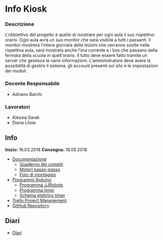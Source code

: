 # Info Kiosk
### Descrizione
L'obbiettivo del progetto è quello di mostrare per ogni aula il suo rispettivo orario. 
Ogni aula avrà un suo monitor che sarà visibile a tutti i passanti. Il monitor mostrerà l'intera giornata delle lezioni che verranno svolte nella rispettiva aula, sarà mostrata anche l'ora corrente e i bus che passano dalla fermata della scuola in quell'orario.
Il tutto deve essere fatto tramite un server che gestisce le varie informazioni.
L'amministratore deve avere la possibilità di gestire il sistema, gli account presenti sul sito e le impostazioni dei moduli.
### Docente Responsabile
* Adriano Barchi
### Lavoratori
* Alessia Sarak
* Diana Liloia
## Info
**Inizio:** 16.03.2018 
**Consegna:** 18.05.2018
* [Documentazione](https://github.com/LuMug/AirIceHockey/tree/master/Documenti_Esterni "Cartella documentazione")
  + [Quaderno dei compiti](https://github.com/LuMug/AirIceHockey/blob/master/Documenti_Esterni/qdc_p2_samt_2017_18-Ice_Hockey_Robot.docx "Quaderno dei compiti")
  + [Motori passo-passo](https://github.com/LuMug/AirIceHockey/tree/master/Documenti_Esterni/Stepper_Motors "Cartella motori passo passo")
  + [Foto di montaggio](https://github.com/LuMug/AirIceHockey/tree/master/Documenti_Esterni/Evo_Parts/images "Montaggi")
* [Programmi Arduino](https://github.com/LuMug/AirIceHockey/tree/master/Programmi%20Arduino%20-%20Motori%20e%20WiFi "Cartella programmi")
  + [Programma JJRobots](https://github.com/LuMug/AirIceHockey/tree/master/Programmi%20Arduino%20-%20Motori%20e%20WiFi/AHRobot_EVO "Programma JJRobots")
  + [Programma timer](https://github.com/LuMug/AirIceHockey/blob/master/Programmi%20Arduino%20-%20Motori%20e%20WiFi/timer.ino "Programma timer")
  + [Schema elettrico timer](https://github.com/LuMug/AirIceHockey/blob/master/Programmi%20Arduino%20-%20Motori%20e%20WiFi/timer_schema.fzz "Schema elettrico timer")
* [Trello Project Management](https://trello.com/b/uI6cxGCE/airicehockey "Trello")
* [GitHub Repository](https://github.com/LuMug/AirIceHockey "GitHub Progetto")
## Diari
* [Diari](https://github.com/LuMug/AirIceHockey/tree/master/Diari "Diari")
